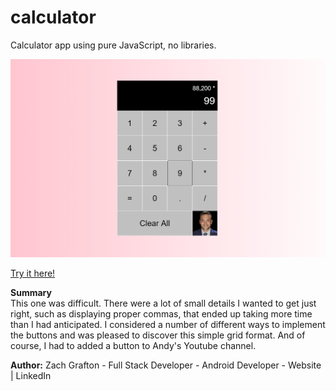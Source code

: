 # calculator
Calculator app using pure JavaScript, no libraries.

<img src="https://github.com/ultimatezachgrafton/calculator/blob/master/calculator-image.png">

<a href="https://ultimatezachgrafton.github.io/calculator/">Try it here!</a>

<b>Summary</b><br>
This one was difficult. There were a lot of small details I wanted to get just right, such as displaying proper commas, that ended up taking more time than I had anticipated. I considered a number of different ways to implement the buttons and was pleased to discover this simple grid format. And of course, I had to added a button to Andy's Youtube channel.

<b>Author:</b> Zach Grafton - Full Stack Developer - Android Developer - Website | LinkedIn
